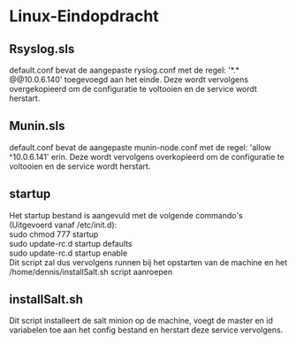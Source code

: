# Linux-Eindopdracht

## Rsyslog.sls
default.conf bevat de aangepaste ryslog.conf met de regel: '*\.\* @@10.0.6.140' toegevoegd aan het einde. Deze wordt vervolgens overgekopieerd om de configuratie te voltooien en de service wordt herstart.

## Munin.sls
default.conf bevat de aangepaste munin-node.conf met de regel: 'allow ^10\.0\.6\.141' erin. Deze wordt vervolgens overkopieerd om de configuratie te voltooien en de service wordt herstart.

## startup
Het startup bestand is aangevuld met de volgende commando's (Uitgevoerd vanaf /etc/init.d):  
sudo chmod 777 startup  
sudo update-rc.d startup defaults  
sudo update-rc.d startup enable  
Dit script zal dus vervolgens runnen bij het opstarten van de machine en het /home/dennis/installSalt.sh script aanroepen

## installSalt.sh
Dit script installeert de salt minion op de machine, voegt de master en id variabelen toe aan het config bestand en herstart deze service vervolgens. 
